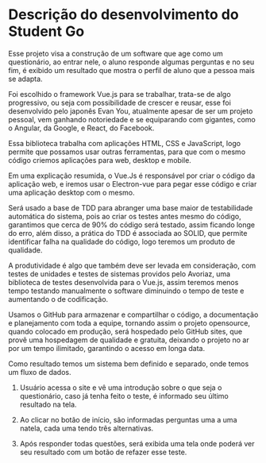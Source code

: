 Descrição do desenvolvimento do Student Go
==========================================

Esse projeto visa a construção de um software que age como um questionário, ao
entrar nele, o aluno responde algumas perguntas e no seu fim, é exibido um
resultado que mostra o perfil de aluno que a pessoa mais se adapta.

Foi escolhido o framework Vue.js para se trabalhar, trata-se de algo
progressivo, ou seja com possibilidade de crescer e reusar, esse foi
desenvolvido pelo japonês Evan You, atualmente apesar de ser um projeto pessoal,
vem ganhando notoriedade e se equiparando com gigantes, como o Angular, da
Google, e React, do Facebook.

Essa biblioteca trabalha com aplicações HTML, CSS e JavaScript, logo permite que
possamos usar outras ferramentas, para que com o mesmo código criemos aplicações
para web, desktop e mobile.

Em uma explicação resumida, o Vue.Js é responsável por criar o código da
aplicação web, e iremos usar o Electron-vue para pegar esse código e criar uma
aplicação desktop com o mesmo.

Será usado a base de TDD para abranger uma base maior de testabilidade
automática do sistema, pois ao criar os testes antes mesmo do código, garantimos
que cerca de 90% do código será testado, assim ficando longe do erro, além
disso, a prática do TDD é associada ao SOLID, que permite identificar falha na
qualidade do código, logo teremos um produto de qualidade.

A produtividade é algo que também deve ser levada em consideração, com testes de
unidades e testes de sistemas providos pelo Avoriaz, uma biblioteca de testes
desenvolvida para o Vue.js, assim teremos menos tempo testando manualmente o
software diminuindo o tempo de teste e aumentando o de codificação.

Usamos o GitHub para armazenar e compartilhar o código, a documentação e
planejamento com toda a equipe, tornando assim o projeto opensource, quando
colocado em produção, será hospedado pelo GitHub sites, que provê uma hospedagem
de qualidade e gratuita, deixando o projeto no ar por um tempo ilimitado,
garantindo o acesso em longa data.

Como resultado temos um sistema bem definido e separado, onde temos um fluxo de
dados.

1.  Usuário acessa o site e vê uma introdução sobre o que seja o questionário,
    caso já tenha feito o teste, é informado seu último resultado na tela.

2.  Ao clicar no botão de início, são informadas perguntas uma a uma natela,
    cada uma tendo três alternativas.

3.  Após responder todas questões, será exibida uma tela onde poderá ver seu
    resultado com um botão de refazer esse teste.
